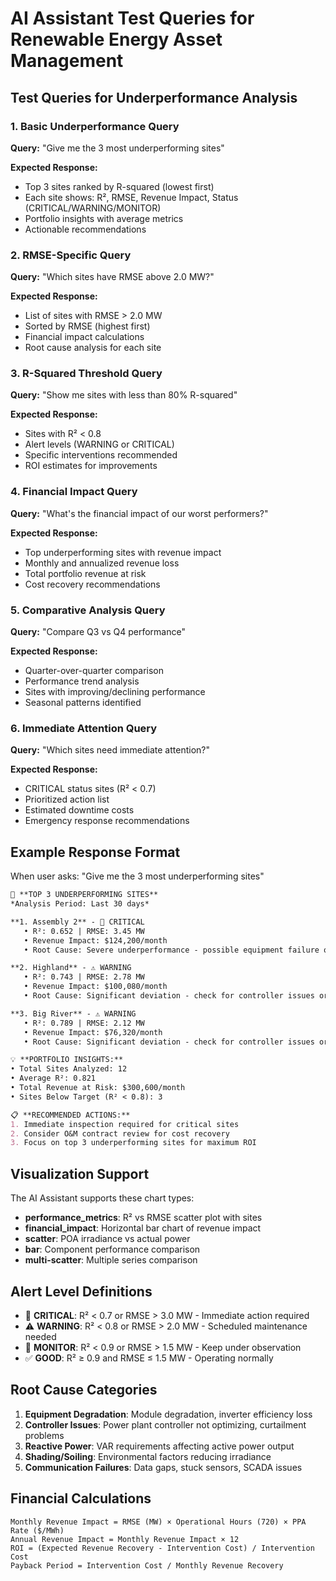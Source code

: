 # AI Assistant Test Queries for Renewable Energy Asset Management

## Test Queries for Underperformance Analysis

### 1. Basic Underperformance Query
**Query:** "Give me the 3 most underperforming sites"

**Expected Response:**
- Top 3 sites ranked by R-squared (lowest first)
- Each site shows: R², RMSE, Revenue Impact, Status (CRITICAL/WARNING/MONITOR)
- Portfolio insights with average metrics
- Actionable recommendations

### 2. RMSE-Specific Query
**Query:** "Which sites have RMSE above 2.0 MW?"

**Expected Response:**
- List of sites with RMSE > 2.0 MW
- Sorted by RMSE (highest first)
- Financial impact calculations
- Root cause analysis for each site

### 3. R-Squared Threshold Query
**Query:** "Show me sites with less than 80% R-squared"

**Expected Response:**
- Sites with R² < 0.8
- Alert levels (WARNING or CRITICAL)
- Specific interventions recommended
- ROI estimates for improvements

### 4. Financial Impact Query
**Query:** "What's the financial impact of our worst performers?"

**Expected Response:**
- Top underperforming sites with revenue impact
- Monthly and annualized revenue loss
- Total portfolio revenue at risk
- Cost recovery recommendations

### 5. Comparative Analysis Query
**Query:** "Compare Q3 vs Q4 performance"

**Expected Response:**
- Quarter-over-quarter comparison
- Performance trend analysis
- Sites with improving/declining performance
- Seasonal patterns identified

### 6. Immediate Attention Query
**Query:** "Which sites need immediate attention?"

**Expected Response:**
- CRITICAL status sites (R² < 0.7)
- Prioritized action list
- Estimated downtime costs
- Emergency response recommendations

## Example Response Format

When user asks: "Give me the 3 most underperforming sites"

```markdown
🎯 **TOP 3 UNDERPERFORMING SITES**
*Analysis Period: Last 30 days*

**1. Assembly 2** - 🚨 CRITICAL
   • R²: 0.652 | RMSE: 3.45 MW
   • Revenue Impact: $124,200/month
   • Root Cause: Severe underperformance - possible equipment failure or degradation

**2. Highland** - ⚠️ WARNING
   • R²: 0.743 | RMSE: 2.78 MW
   • Revenue Impact: $100,080/month
   • Root Cause: Significant deviation - check for controller issues or shading

**3. Big River** - ⚠️ WARNING
   • R²: 0.789 | RMSE: 2.12 MW
   • Revenue Impact: $76,320/month
   • Root Cause: Significant deviation - check for controller issues or shading

💡 **PORTFOLIO INSIGHTS:**
• Total Sites Analyzed: 12
• Average R²: 0.821
• Total Revenue at Risk: $300,600/month
• Sites Below Target (R² < 0.8): 3

📋 **RECOMMENDED ACTIONS:**
1. Immediate inspection required for critical sites
2. Consider O&M contract review for cost recovery
3. Focus on top 3 underperforming sites for maximum ROI
```

## Visualization Support

The AI Assistant supports these chart types:
- **performance_metrics**: R² vs RMSE scatter plot with sites
- **financial_impact**: Horizontal bar chart of revenue impact
- **scatter**: POA irradiance vs actual power
- **bar**: Component performance comparison
- **multi-scatter**: Multiple series comparison

## Alert Level Definitions

- 🚨 **CRITICAL**: R² < 0.7 or RMSE > 3.0 MW - Immediate action required
- ⚠️ **WARNING**: R² < 0.8 or RMSE > 2.0 MW - Scheduled maintenance needed
- 📌 **MONITOR**: R² < 0.9 or RMSE > 1.5 MW - Keep under observation
- ✅ **GOOD**: R² ≥ 0.9 and RMSE ≤ 1.5 MW - Operating normally

## Root Cause Categories

1. **Equipment Degradation**: Module degradation, inverter efficiency loss
2. **Controller Issues**: Power plant controller not optimizing, curtailment problems
3. **Reactive Power**: VAR requirements affecting active power output
4. **Shading/Soiling**: Environmental factors reducing irradiance
5. **Communication Failures**: Data gaps, stuck sensors, SCADA issues

## Financial Calculations

```
Monthly Revenue Impact = RMSE (MW) × Operational Hours (720) × PPA Rate ($/MWh)
Annual Revenue Impact = Monthly Revenue Impact × 12
ROI = (Expected Revenue Recovery - Intervention Cost) / Intervention Cost
Payback Period = Intervention Cost / Monthly Revenue Recovery
```